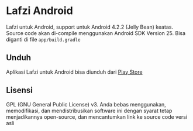 # Lafzi Android

Lafzi untuk Android, support untuk Android 4.2.2 (Jelly Bean) keatas.
Source code akan di-compile menggunakan Android SDK Version 25. Bisa diganti di file `app/build.gradle`

## Unduh
Aplikasi Lafzi untuk Android bisa diunduh dari [Play Store](https://play.google.com/store/apps/details?id=org.lafzi.android)

## Lisensi
GPL (GNU General Public License) v3. Anda bebas menggunakan, memodifikasi, dan mendistribusikan software ini dengan syarat tetap menjadikannya open-source, dan mencantumkan link ke source code versi asli
